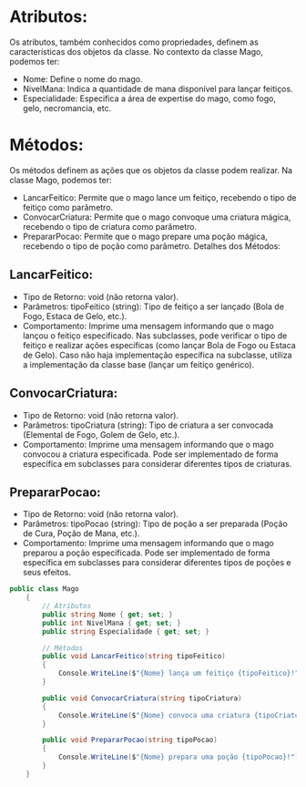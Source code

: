 # Atributos:

Os atributos, também conhecidos como propriedades, definem as características dos objetos da classe. No contexto da classe Mago, podemos ter:

- Nome: Define o nome do mago.
- NivelMana: Indica a quantidade de mana disponível para lançar feitiços.
- Especialidade: Especifica a área de expertise do mago, como fogo, gelo, necromancia, etc.
# Métodos:

Os métodos definem as ações que os objetos da classe podem realizar. Na classe Mago, podemos ter:

- LancarFeitico: Permite que o mago lance um feitiço, recebendo o tipo de feitiço como parâmetro.
- ConvocarCriatura: Permite que o mago convoque uma criatura mágica, recebendo o tipo de criatura como parâmetro.
- PrepararPocao: Permite que o mago prepare uma poção mágica, recebendo o tipo de poção como parâmetro.
Detalhes dos Métodos:

## LancarFeitico:

- Tipo de Retorno: void (não retorna valor).
- Parâmetros:
tipoFeitico (string): Tipo de feitiço a ser lançado (Bola de Fogo, Estaca de Gelo, etc.).
- Comportamento:
Imprime uma mensagem informando que o mago lançou o feitiço especificado.
Nas subclasses, pode verificar o tipo de feitiço e realizar ações específicas (como lançar Bola de Fogo ou Estaca de Gelo).
Caso não haja implementação específica na subclasse, utiliza a implementação da classe base (lançar um feitiço genérico).
## ConvocarCriatura:

- Tipo de Retorno: void (não retorna valor).
- Parâmetros:
tipoCriatura (string): Tipo de criatura a ser convocada (Elemental de Fogo, Golem de Gelo, etc.).
- Comportamento:
Imprime uma mensagem informando que o mago convocou a criatura especificada.
Pode ser implementado de forma específica em subclasses para considerar diferentes tipos de criaturas.
## PrepararPocao:

- Tipo de Retorno: void (não retorna valor).
- Parâmetros:
tipoPocao (string): Tipo de poção a ser preparada (Poção de Cura, Poção de Mana, etc.).
- Comportamento:
Imprime uma mensagem informando que o mago preparou a poção especificada.
Pode ser implementado de forma específica em subclasses para considerar diferentes tipos de poções e seus efeitos.

```c#
public class Mago
    {
        // Atributos
        public string Nome { get; set; }
        public int NivelMana { get; set; }
        public string Especialidade { get; set; }

        // Métodos
        public void LancarFeitico(string tipoFeitico)
        {
            Console.WriteLine($"{Nome} lança um feitiço {tipoFeitico}!");
        }

        public void ConvocarCriatura(string tipoCriatura)
        {
            Console.WriteLine($"{Nome} convoca uma criatura {tipoCriatura}!");
        }

        public void PrepararPocao(string tipoPocao)
        {
            Console.WriteLine($"{Nome} prepara uma poção {tipoPocao}!");
        }
    }
```